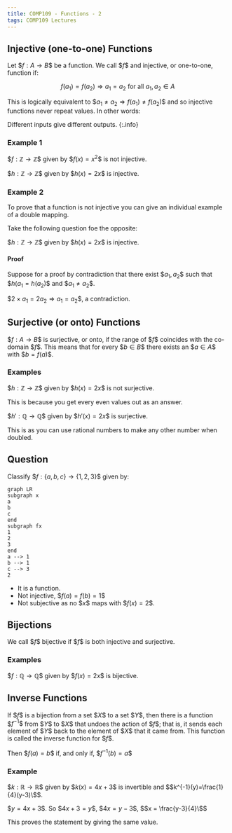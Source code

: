 ```yaml
---
title: COMP109 - Functions - 2
tags: COMP109 Lectures
---
```

## Injective (one-to-one) Functions
Let \$$f:A\rightarrow B\$$ be a function. We call \$$f\$$ and injective, or one-to-one, function if:

$$f(a_1)=f(a_2)\Rightarrow a_1 = a_2 \text{ for all } a_1,a_2\in A$$

This is logically equivalent to \$$a_1\neq a_2 \Rightarrow f(a_1) \neq f(a_2)\$$ and so injective functions never repeat values. In other words:

Different inputs give different outputs.
{:.info}

### Example 1
\$$f:\mathbb{Z}\rightarrow \mathbb{Z}\$$ given by \$$f(x)=x^2\$$ is not injective.

\$$h:\mathbb{Z}\rightarrow \mathbb{Z}\$$ given by \$$h(x)=2x\$$ is injective.

### Example 2
To prove that a function is not injective you can give an individual example of a double mapping.

Take the following question foe the opposite:

\$$h:\mathbb{Z}\rightarrow \mathbb{Z}\$$ given by \$$h(x)=2x\$$ is injective.

#### Proof
Suppose for a proof by contradiction that there exist \$$a_1,a_2\$$ such that \$$h(a_1=h(a_2)\$$ and \$$a_1\neq a_2\$$.

\$$2\times a_1 = 2a_2 \Rightarrow a_1 = a_2\$$, a contradiction.

## Surjective (or onto) Functions
\$$f:A\rightarrow B\$$ is surjective, or onto, if the range of \$$f\$$ coincides with the co-domain \$$f\$$. This means that for every \$$b\in B\$$ there exists an \$$a\in A\$$ with \$$b=f(a)\$$.

### Examples
\$$h:\mathbb{Z}\rightarrow \mathbb{Z}\$$ given by \$$h(x)=2x\$$ is not surjective.

This is because you get every even values out as an answer.

\$$h':\mathbb{Q}\rightarrow \mathbb{Q}\$$ given by \$$h'(x)=2x\$$ is surjective.

This is as you can use rational numbers to make any other number when doubled.

## Question
Classify \$$f:\{a,b,c\}\rightarrow\{1,2,3\}\$$ given by:

```mermaid
graph LR
subgraph x
a
b
c
end
subgraph fx
1
2
3
end
a --> 1
b --> 1
c --> 3
2
```

* It is a function.
* Not injective, \$$f(a)=f(b)=1\$$
* Not subjective as no \$$x\$$ maps with \$$f(x)=2\$$.

## Bijections
We call \$$f\$$ bijective if \$$f\$$ is both injective and surjective.

### Examples
\$$f:\mathbb{Q}\rightarrow \mathbb{Q}\$$ given by \$$f(x)=2x\$$ is bijective.

## Inverse Functions
If \$$f\$$ is a bijection from a set \$$X\$$ to a set \$$Y\$$, then there is a function \$$f^{-1}\$$ from \$$Y\$$ to \$$X\$$ that undoes the action of \$$f\$$; that is, it sends each element of \$$Y\$$ back to the element of \$$X\$$ that it came from. This function is called the inverse function for \$$f\$$.

Then \$$f(a)=b\$$ if, and only if, \$$f^{-1}(b)=a\$$

### Example
\$$k:\mathbb{R}\rightarrow \mathbb{R}\$$ given by \$$k(x)=4x+3\$$ is invertible and \$$k^{-1}(y)=\frac{1}{4}(y-3)\$$. 

\$$y=4x+3\$$. So \$$4x+3=y\$$, \$$4x=y-3\$$, \$$x = \frac{y-3}{4}\$$

This proves the statement by giving the same value.
